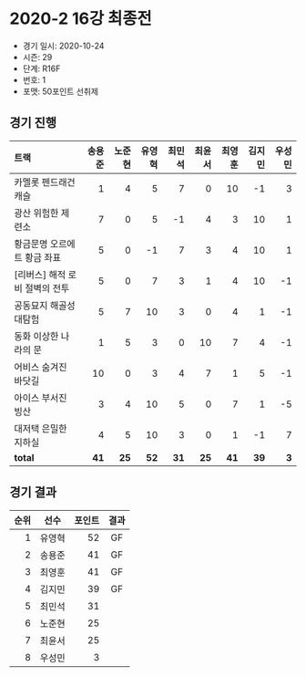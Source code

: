# 2020-2 16강 최종전

- 경기 일시: 2020-10-24
- 시즌: 29
- 단계: R16F
- 번호: 1
- 포맷: 50포인트 선취제





## 경기 진행

| 트랙 | 송용준 | 노준현 | 유영혁 | 최민석 | 최윤서 | 최영훈 | 김지민 | 우성민 |
|:---|---:|---:|---:|---:|---:|---:|---:|---:|
| 카멜롯 펜드래건 캐슬 | 1 | 4 | 5 | 7 | 0 | 10 | -1 | 3 |
| 광산 위험한 제련소 | 7 | 0 | 5 | -1 | 4 | 3 | 10 | 1 |
| 황금문명 오르에트 황금 좌표 | 5 | 0 | -1 | 7 | 3 | 4 | 10 | 1 |
| [리버스] 해적 로비 절벽의 전투 | 5 | 0 | 7 | 3 | 1 | 4 | 10 | -1 |
| 공동묘지 해골성 대탐험 | 5 | 7 | 10 | 3 | 0 | 4 | 1 | -1 |
| 동화 이상한 나라의 문 | 1 | 5 | 3 | 0 | 10 | 7 | 4 | -1 |
| 어비스 숨겨진 바닷길 | 10 | 0 | 3 | 4 | 7 | 1 | 5 | -1 |
| 아이스 부서진 빙산 | 3 | 4 | 10 | 5 | 0 | 7 | 1 | -5 |
| 대저택 은밀한 지하실 | 4 | 5 | 10 | 3 | 0 | 1 | -1 | 7 |
| __total__ | __41__ | __25__ | __52__ | __31__ | __25__ | __41__ | __39__ | __3__ |




## 경기 결과

| 순위 | 선수 | 포인트 | 결과 |
|---:|:---:|---:|:---:|
| 1 | 유영혁 | 52 | GF |
| 2 | 송용준 | 41 | GF |
| 3 | 최영훈 | 41 | GF |
| 4 | 김지민 | 39 | GF |
| 5 | 최민석 | 31 |  |
| 6 | 노준현 | 25 |  |
| 7 | 최윤서 | 25 |  |
| 8 | 우성민 | 3 |  |

